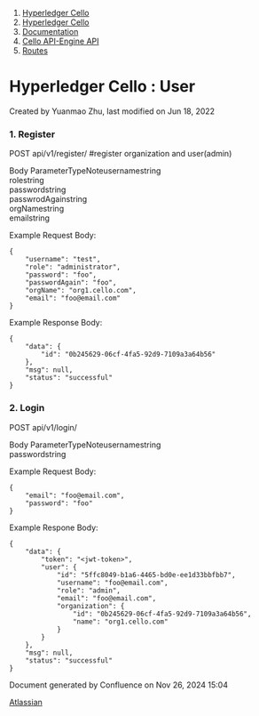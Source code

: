 1. [Hyperledger Cello](index.html)
2. [Hyperledger Cello](Hyperledger-Cello_21659650.html)
3. [Documentation](Documentation_21660730.html)
4. [Cello API-Engine API](Cello-API-Engine-API_21660733.html)
5. [Routes](Routes_21660742.html)

# Hyperledger Cello : User

Created by Yuanmao Zhu, last modified on Jun 18, 2022

### 1. Register

POST api/v1/register/ #register organization and user(admin)

Body ParameterTypeNoteusernamestring  
rolestring  
passwordstring  
passwrodAgainstring  
orgNamestring  
emailstring

Example Request Body:

```
{
    "username": "test",
    "role": "administrator",
    "password": "foo",
    "passwordAgain": "foo",
    "orgName": "org1.cello.com",
    "email": "foo@email.com"
}
```

Example Response Body:

```
{
    "data": {
        "id": "0b245629-06cf-4fa5-92d9-7109a3a64b56"
    },
    "msg": null,
    "status": "successful"
}
```

### 2. Login

POST api/v1/login/

Body ParameterTypeNoteusernamestring  
passwordstring

Example Request Body:

```
{  
    "email": "foo@email.com",
    "password": "foo"
}

```

Example Respone Body:

```
{
    "data": {
        "token": "<jwt-token>",
        "user": {
            "id": "5ffc8049-b1a6-4465-bd0e-ee1d33bbfbb7",
            "username": "foo@email.com",
            "role": "admin",
            "email": "foo@email.com",
            "organization": {
                "id": "0b245629-06cf-4fa5-92d9-7109a3a64b56",
                "name": "org1.cello.com"
            }
        }
    },
    "msg": null,
    "status": "successful"
}

```

Document generated by Confluence on Nov 26, 2024 15:04

[Atlassian](http://www.atlassian.com/)
